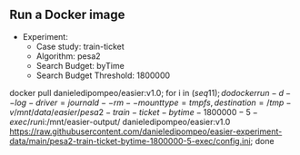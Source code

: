 
## Run a Docker image

 - Experiment: 
   - Case study: train-ticket
   - Algorithm: pesa2
   - Search Budget: byTime
   - Search Budget Threshold: 1800000

docker pull danieledipompeo/easier:v1.0; for i in $(seq 1 1); do docker run -d --log-driver=journald --rm --mount type=tmpfs,destination=/tmp -v /mnt/data/easier/pesa2-train-ticket-bytime-1800000-5-exec/run$i:/mnt/easier-output/ danieledipompeo/easier:v1.0 https://raw.githubusercontent.com/danieledipompeo/easier-experiment-data/main/pesa2-train-ticket-bytime-1800000-5-exec/config.ini; done

